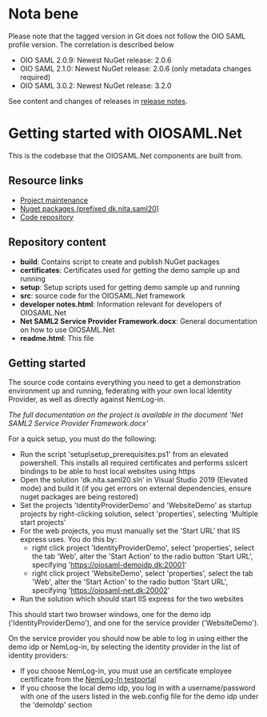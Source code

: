 # Nota bene

Please note that the tagged version in Git does not follow the OIO SAML profile version. The correlation is described below
*    OIO SAML 2.0.9: Newest NuGet release: 2.0.6
*    OIO SAML 2.1.0: Newest NuGet release: 2.0.6 (only metadata changes required)
*    OIO SAML 3.0.2: Newest NuGet release: 3.2.0

See content and changes of releases in [release notes](RELEASE_NOTES.md).

# Getting started with OIOSAML.Net

This is the codebase that the OIOSAML.Net components are built from.

## Resource links

*   [Project maintenance](https://digitaliser.dk/group/42063)
*   [Nuget packages (prefixed dk.nita.saml20)](https://www.nuget.org/profiles/Digitaliseringsstyrelsen)
*   [Code repository](https://github.com/digst/OIOSAML.Net)

## Repository content

*   **build**: Contains script to create and publish NuGet packages
*   **certificates**: Certificates used for getting the demo sample up and running
*   **setup**: Setup scripts used for getting demo sample up and running
*   **src**: source code for the OIOSAML.Net framework
*   **developer notes.html**: Information relevant for developers of OIOSAML.Net
*   **Net SAML2 Service Provider Framework.docx**: General documentation on how to use OIOSAML.Net
*   **readme.html**: This file

## Getting started

The source code contains everything you need to get a demonstration environment up and running, federating with your own local Identity Provider, as well as directly against NemLog-in.

_The full documentation on the project is available in the document 'Net SAML2 Service Provider Framework.docx'_

For a quick setup, you must do the following:

*   Run the script 'setup\setup_prerequisites.ps1' from an elevated powershell. This installs all required certificates and performs sslcert bindings to be able to host local websites using https
*   Open the solution 'dk.nita.saml20.sln' in Visual Studio 2019 (Elevated mode) and build it (if you get errors on external dependencies, ensure nuget packages are being restored)
*   Set the projects 'IdentityProviderDemo' and 'WebsiteDemo' as startup projects by right-clicking solution, select 'properties', selecting 'Multiple start projects'
*   For the web projects, you must manually set the 'Start URL' that IIS express uses. You do this by:
    *   right click project 'IdentityProviderDemo', select 'properties', select the tab 'Web', alter the 'Start Action' to the radio button 'Start URL', specifying 'https://oiosaml-demoidp.dk:20001'
    *   right click project 'WebsiteDemo', select 'properties', select the tab 'Web', alter the 'Start Action' to the radio button 'Start URL', specifying 'https://oiosaml-net.dk:20002'
*   Run the solution which should start IIS express for the two websites

This should start two browser windows, one for the demo idp ('IdentityProviderDemo'), and one for the service provider ('WebsiteDemo').  

On the service provider you should now be able to log in using either the demo idp or NemLog-in, by selecting the identity provider in the list of identity providers:  

* If you choose NemLog-in, you must use an certificate employee certificate from the [NemLog-In testportal](https://test-nemlog-in.dk/testportal/)  
* If you choose the local demo idp, you log in with a username/password with one of the users listed in the web.config file for the demo idp under the 'demoIdp' section
